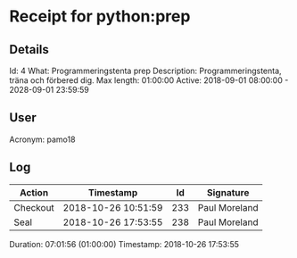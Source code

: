 Receipt for python:prep
==================================

Details
----------------------------------

Id:          4
What:        Programmeringstenta prep
Description: Programmeringstenta, träna och förbered dig.
Max length:  01:00:00
Active:      2018-09-01 08:00:00 - 2028-09-01 23:59:59


User
----------------------------------

Acronym: pamo18


Log
----------------------------------

| Action   | Timestamp           | Id    | Signature |
|----------|---------------------|-------|-----------|
| Checkout | 2018-10-26 10:51:59 |   233 | Paul Moreland |
| Seal     | 2018-10-26 17:53:55 |   238 | Paul Moreland |

Duration:  07:01:56 (01:00:00)
Timestamp: 2018-10-26 17:53:55

